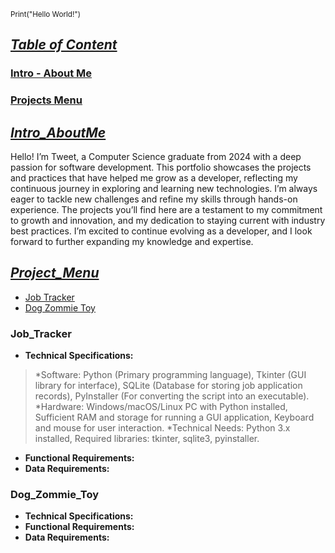 <sup></sup><sub>Print("Hello World!")</sub>

## <ins>***Table of Content***</ins>
### [Intro - About Me](#Intro_AboutMe)
### [Projects Menu](#Project_Menu)


## <ins>***Intro_AboutMe***</ins>
  Hello! I’m Tweet, a Computer Science graduate from 2024 with a deep passion for software development. This portfolio showcases the projects and practices that have helped me grow as a developer, reflecting my continuous journey in exploring and learning new technologies. I’m always eager to tackle new challenges and refine my skills through hands-on experience. The projects you’ll find here are a testament to my commitment to growth and innovation, and my dedication to staying current with industry best practices. I’m excited to continue evolving as a developer, and I look forward to further expanding my knowledge and expertise.

## <ins>***Project_Menu***</ins>
* [Job Tracker](#Job_Tracker)
* [Dog Zommie Toy](#Dog_Zommie_Toy)


### **Job_Tracker**
* **Technical Specifications:**
> *Software:
Python (Primary programming language),
Tkinter (GUI library for interface),
SQLite (Database for storing job application records),
PyInstaller (For converting the script into an executable).
> *Hardware:
Windows/macOS/Linux PC with Python installed,
Sufficient RAM and storage for running a GUI application,
Keyboard and mouse for user interaction.
> *Technical Needs:
Python 3.x installed,
Required libraries: tkinter, sqlite3, pyinstaller.

* **Functional Requirements:**
* **Data Requirements:**

### **Dog_Zommie_Toy**
* **Technical Specifications:**
* **Functional Requirements:**
* **Data Requirements:**
